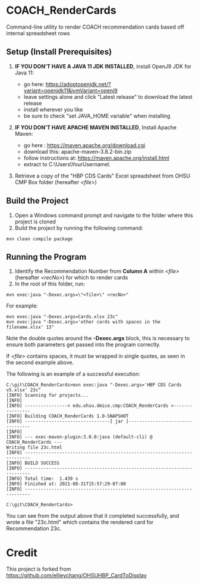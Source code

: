 # COACH_RenderCards
Command-line utility to render COACH recommendation cards based off internal spreadsheet rows

## Setup (Install Prerequisites)
1. **IF YOU DON'T HAVE A JAVA 11 JDK INSTALLED**, install OpenJ9 JDK for Java 11: 
   
   - go here: https://adoptopenjdk.net/?variant=openjdk11&jvmVariant=openj9
   - leave settings alone and click "Latest release" to download the latest release
   - install wherever you like
   - be sure to check "set JAVA_HOME variable" when installing

1. **IF YOU DON'T HAVE APACHE MAVEN INSTALLED**, Install Apache Maven: 
   
   - go here : https://maven.apache.org/download.cgi
   - download this: apache-maven-3.8.2-bin.zip
   - follow instructions at: https://maven.apache.org/install.html
   - extract to C:\Users\YourUsername\
    
1. Retrieve a copy of the "HBP CDS Cards" Excel spreadsheet from OHSU CMP Box folder (hereafter *&lt;file&gt;*)

## Build the Project

1. Open a Windows command prompt and navigate to the folder where this project is cloned
2. Build the project by running the following command:

```
mvn clean compile package
```

## Running the Program

1. Identify the Recommendation Number from **Column A** within *&lt;file&gt;* (hereafter *&lt;recNo&gt;*) for which to render cards
1. In the root of this folder, run:
   
```
mvn exec:java "-Dexec.args=\"<file>\" <recNo>"
```

For example:
```
mvn exec:java "-Dexec.args=Cards.xlsx 23c"
mvn exec:java "-Dexec.args='other cards with spaces in the filename.xlsx' 13"
```

Note the double quotes around the **-Dexec.args** block, this is necessary to ensure both parameters get passed into the program correctly.

If *&lt;file&gt;* contains spaces, it must be wrapped in single quotes, as seen in the second example above.

The following is an example of a successful execution:

```
C:\git\COACH_RenderCards>mvn exec:java "-Dexec.args='HBP CDS Cards v5.xlsx' 23c"
[INFO] Scanning for projects...
[INFO]
[INFO] ----------------< edu.ohsu.dmice.cmp:COACH_RenderCards >----------------
[INFO] Building COACH_RenderCards 1.0-SNAPSHOT
[INFO] --------------------------------[ jar ]---------------------------------
[INFO]
[INFO] --- exec-maven-plugin:3.0.0:java (default-cli) @ COACH_RenderCards ---
Writing file 23c.html
[INFO] ------------------------------------------------------------------------
[INFO] BUILD SUCCESS
[INFO] ------------------------------------------------------------------------
[INFO] Total time:  1.439 s
[INFO] Finished at: 2021-08-31T15:57:29-07:00
[INFO] ------------------------------------------------------------------------

C:\git\COACH_RenderCards>
```
You can see from the output above that it completed successfully, and wrote a file "23c.html" which contains the 
rendered card for Recommendation 23c.

# Credit
This project is forked from https://github.com/ellieychang/OHSUHBP_CardToDisplay
